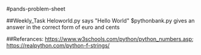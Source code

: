 #pands-problem-sheet 


##Weekly_Task
Heloworld.py says "Hello World"
$pythonbank.py gives an answer in the correct form of euro and cents




##Referances:
https://www.w3schools.com/python/python_numbers.asp; https://realpython.com/python-f-strings/






